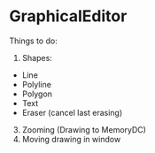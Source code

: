 GraphicalEditor
===============

Things to do:

1. Shapes:
  - Line
  - Polyline
  - Polygon
  - Text
  - Eraser (cancel last erasing)
3. Zooming (Drawing to MemoryDC)
4. Moving drawing in window
